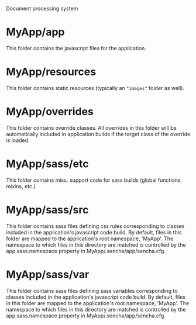 Document processing system

# MyApp/app

This folder contains the javascript files for the application.

# MyApp/resources

This folder contains static resources (typically an `"images"` folder as well).

# MyApp/overrides

This folder contains override classes. All overrides in this folder will be 
automatically included in application builds if the target class of the override
is loaded.

# MyApp/sass/etc

This folder contains misc. support code for sass builds (global functions, 
mixins, etc.)

# MyApp/sass/src

This folder contains sass files defining css rules corresponding to classes
included in the application's javascript code build.  By default, files in this 
folder are mapped to the application's root namespace, 'MyApp'. The
namespace to which files in this directory are matched is controlled by the
app.sass.namespace property in MyApp/.sencha/app/sencha.cfg. 

# MyApp/sass/var

This folder contains sass files defining sass variables corresponding to classes
included in the application's javascript code build.  By default, files in this 
folder are mapped to the application's root namespace, 'MyApp'. The
namespace to which files in this directory are matched is controlled by the
app.sass.namespace property in MyApp/.sencha/app/sencha.cfg. 
